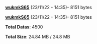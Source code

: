 [**wukmkS65**](/data/wukmkS65.txt) (23/11/22 - 14:35)- 8151 bytes

[**wukmkS65**](/data/wukmkS65.txt) (23/11/22 - 14:35)- 8151 bytes

**Total Datas**: 4500

**Total Size**: 24.84 MB / 24.8 MB